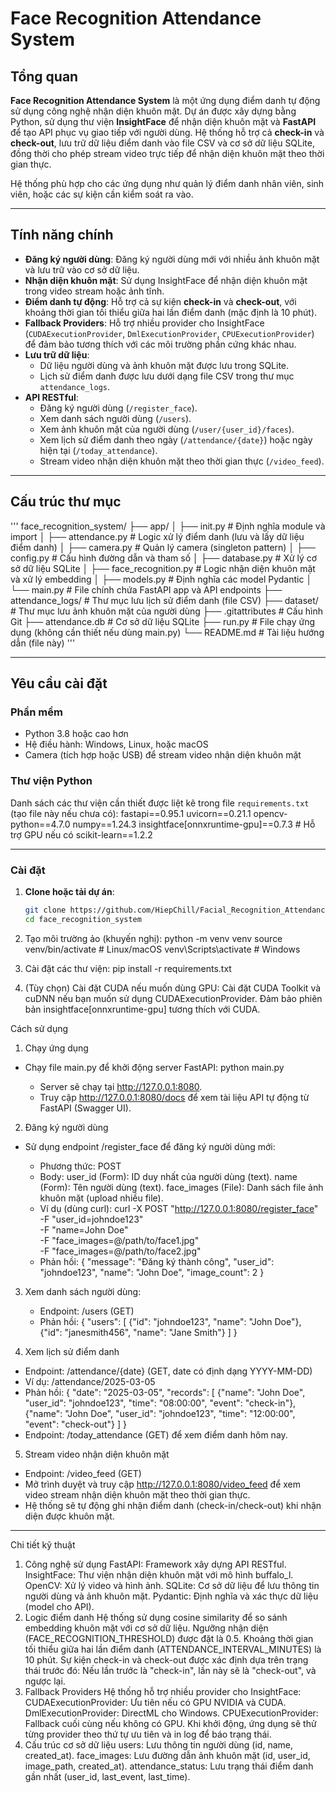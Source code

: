 # Face Recognition Attendance System

## Tổng quan

**Face Recognition Attendance System** là một ứng dụng điểm danh tự động sử dụng công nghệ nhận diện khuôn mặt. Dự án được xây dựng bằng Python, sử dụng thư viện **InsightFace** để nhận diện khuôn mặt và **FastAPI** để tạo API phục vụ giao tiếp với người dùng. Hệ thống hỗ trợ cả **check-in** và **check-out**, lưu trữ dữ liệu điểm danh vào file CSV và cơ sở dữ liệu SQLite, đồng thời cho phép stream video trực tiếp để nhận diện khuôn mặt theo thời gian thực.

Hệ thống phù hợp cho các ứng dụng như quản lý điểm danh nhân viên, sinh viên, hoặc các sự kiện cần kiểm soát ra vào.

---

## Tính năng chính

-   **Đăng ký người dùng**: Đăng ký người dùng mới với nhiều ảnh khuôn mặt và lưu trữ vào cơ sở dữ liệu.
-   **Nhận diện khuôn mặt**: Sử dụng InsightFace để nhận diện khuôn mặt trong video stream hoặc ảnh tĩnh.
-   **Điểm danh tự động**: Hỗ trợ cả sự kiện **check-in** và **check-out**, với khoảng thời gian tối thiểu giữa hai lần điểm danh (mặc định là 10 phút).
-   **Fallback Providers**: Hỗ trợ nhiều provider cho InsightFace (`CUDAExecutionProvider`, `DmlExecutionProvider`, `CPUExecutionProvider`) để đảm bảo tương thích với các môi trường phần cứng khác nhau.
-   **Lưu trữ dữ liệu**:
    -   Dữ liệu người dùng và ảnh khuôn mặt được lưu trong SQLite.
    -   Lịch sử điểm danh được lưu dưới dạng file CSV trong thư mục `attendance_logs`.
-   **API RESTful**:
    -   Đăng ký người dùng (`/register_face`).
    -   Xem danh sách người dùng (`/users`).
    -   Xem ảnh khuôn mặt của người dùng (`/user/{user_id}/faces`).
    -   Xem lịch sử điểm danh theo ngày (`/attendance/{date}`) hoặc ngày hiện tại (`/today_attendance`).
    -   Stream video nhận diện khuôn mặt theo thời gian thực (`/video_feed`).

---

## Cấu trúc thư mục

'''
face_recognition_system/
├── app/
│ ├── init.py # Định nghĩa module và import
│ ├── attendance.py # Logic xử lý điểm danh (lưu và lấy dữ liệu điểm danh)
│ ├── camera.py # Quản lý camera (singleton pattern)
│ ├── config.py # Cấu hình đường dẫn và tham số
│ ├── database.py # Xử lý cơ sở dữ liệu SQLite
│ ├── face_recognition.py # Logic nhận diện khuôn mặt và xử lý embedding
│ ├── models.py # Định nghĩa các model Pydantic
│ └── main.py # File chính chứa FastAPI app và API endpoints
├── attendance_logs/ # Thư mục lưu lịch sử điểm danh (file CSV)
├── dataset/ # Thư mục lưu ảnh khuôn mặt của người dùng
├── .gitattributes # Cấu hình Git
├── attendance.db # Cơ sở dữ liệu SQLite
├── run.py # File chạy ứng dụng (không cần thiết nếu dùng main.py)
└── README.md # Tài liệu hướng dẫn (file này)
'''

---

## Yêu cầu cài đặt

### Phần mềm

-   Python 3.8 hoặc cao hơn
-   Hệ điều hành: Windows, Linux, hoặc macOS
-   Camera (tích hợp hoặc USB) để stream video nhận diện khuôn mặt

### Thư viện Python

Danh sách các thư viện cần thiết được liệt kê trong file `requirements.txt` (tạo file này nếu chưa có):
fastapi==0.95.1
uvicorn==0.21.1
opencv-python==4.7.0
numpy==1.24.3
insightface[onnxruntime-gpu]==0.7.3 # Hỗ trợ GPU nếu có
scikit-learn==1.2.2

---

### Cài đặt

1. **Clone hoặc tải dự án**:

    ```bash
    git clone https://github.com/HiepChill/Facial_Recognition_Attendance_System.git
    cd face_recognition_system

    ```

2. Tạo môi trường ảo (khuyến nghị):
   python -m venv venv
   source venv/bin/activate # Linux/macOS
   venv\Scripts\activate # Windows

3. Cài đặt các thư viện:
   pip install -r requirements.txt

4. (Tùy chọn) Cài đặt CUDA nếu muốn dùng GPU:
   Cài đặt CUDA Toolkit và cuDNN nếu bạn muốn sử dụng CUDAExecutionProvider.
   Đảm bảo phiên bản insightface[onnxruntime-gpu] tương thích với CUDA.

Cách sử dụng

1. Chạy ứng dụng

-   Chạy file main.py để khởi động server FastAPI:
    python main.py

    -   Server sẽ chạy tại http://127.0.0.1:8080.
    -   Truy cập http://127.0.0.1:8080/docs để xem tài liệu API tự động từ FastAPI (Swagger UI).

2. Đăng ký người dùng

-   Sử dụng endpoint /register_face để đăng ký người dùng mới:

    -   Phương thức: POST
    -   Body:
        user_id (Form): ID duy nhất của người dùng (text).
        name (Form): Tên người dùng (text).
        face_images (File): Danh sách file ảnh khuôn mặt (upload nhiều file).
    -   Ví dụ (dùng curl):
        curl -X POST "http://127.0.0.1:8080/register_face" \
         -F "user_id=johndoe123" \
         -F "name=John Doe" \
         -F "face_images=@/path/to/face1.jpg" \
         -F "face_images=@/path/to/face2.jpg"
    -   Phản hồi:
        {
        "message": "Đăng ký thành công",
        "user_id": "johndoe123",
        "name": "John Doe",
        "image_count": 2
        }

3. Xem danh sách người dùng:

    - Endpoint: /users (GET)
    - Phản hồi:
      {
      "users": [
      {"id": "johndoe123", "name": "John Doe"},
      {"id": "janesmith456", "name": "Jane Smith"}
      ]
      }

4. Xem lịch sử điểm danh

-   Endpoint: /attendance/{date} (GET, date có định dạng YYYY-MM-DD)
-   Ví dụ: /attendance/2025-03-05
-   Phản hồi:
    {
    "date": "2025-03-05",
    "records": [
    {"name": "John Doe", "user_id": "johndoe123", "time": "08:00:00", "event": "check-in"},
    {"name": "John Doe", "user_id": "johndoe123", "time": "12:00:00", "event": "check-out"}
    ]
    }
-   Endpoint: /today_attendance (GET) để xem điểm danh hôm nay.

5. Stream video nhận diện khuôn mặt

-   Endpoint: /video_feed (GET)
-   Mở trình duyệt và truy cập http://127.0.0.1:8080/video_feed để xem video stream nhận diện khuôn mặt theo thời gian thực.
-   Hệ thống sẽ tự động ghi nhận điểm danh (check-in/check-out) khi nhận diện được khuôn mặt.

---

Chi tiết kỹ thuật

1. Công nghệ sử dụng
   FastAPI: Framework xây dựng API RESTful.
   InsightFace: Thư viện nhận diện khuôn mặt với mô hình buffalo_l.
   OpenCV: Xử lý video và hình ảnh.
   SQLite: Cơ sở dữ liệu để lưu thông tin người dùng và ảnh khuôn mặt.
   Pydantic: Định nghĩa và xác thực dữ liệu (model cho API).
2. Logic điểm danh
   Hệ thống sử dụng cosine similarity để so sánh embedding khuôn mặt với cơ sở dữ liệu.
   Ngưỡng nhận diện (FACE_RECOGNITION_THRESHOLD) được đặt là 0.5.
   Khoảng thời gian tối thiểu giữa hai lần điểm danh (ATTENDANCE_INTERVAL_MINUTES) là 10 phút.
   Sự kiện check-in và check-out được xác định dựa trên trạng thái trước đó:
   Nếu lần trước là "check-in", lần này sẽ là "check-out", và ngược lại.
3. Fallback Providers
   Hệ thống hỗ trợ nhiều provider cho InsightFace:
   CUDAExecutionProvider: Ưu tiên nếu có GPU NVIDIA và CUDA.
   DmlExecutionProvider: DirectML cho Windows.
   CPUExecutionProvider: Fallback cuối cùng nếu không có GPU.
   Khi khởi động, ứng dụng sẽ thử từng provider theo thứ tự ưu tiên và in log để báo trạng thái.
4. Cấu trúc cơ sở dữ liệu
   users: Lưu thông tin người dùng (id, name, created_at).
   face_images: Lưu đường dẫn ảnh khuôn mặt (id, user_id, image_path, created_at).
   attendance_status: Lưu trạng thái điểm danh gần nhất (user_id, last_event, last_time).
